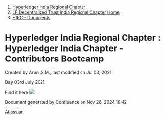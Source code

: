1. [Hyperledger India Regional Chapter](index.html)
2. [LF Decentralized Trust India Regional Chapter Home](LF-Decentralized-Trust-India-Regional-Chapter-Home_19169282.html)
3. [HIRC - Documents](HIRC---Documents_19169406.html)

# Hyperledger India Regional Chapter : Hyperledger India Chapter - Contributors Bootcamp

Created by Arun .S.M., last modified on Jul 03, 2021

Day 03rd July 2021

Find it here [![](plugins/servlet/confluence/placeholder/unknown-macro)](https://drive.google.com/drive/folders/1UOx9WdsHt-SVV5K2IM0im4C2MLc75BqM?usp=sharing)

Document generated by Confluence on Nov 26, 2024 16:42

[Atlassian](http://www.atlassian.com/)
